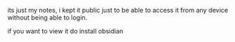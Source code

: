 its just my notes, i kept it public just to be able to access it from any device without being able to login.

if you want to view it do install obsidian
